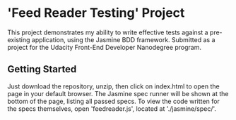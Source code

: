 # 'Feed Reader Testing' Project

This project demonstrates my ability to write effective tests against a pre-existing application, using the Jasmine BDD framework. Submitted as a project for the Udacity Front-End Developer Nanodegree program.

## Getting Started

Just download the repository, unzip, then click on index.html to open the page in your default browser. The Jasmine spec runner will be shown at the bottom of the page, listing all passed specs. To view the code written for the specs themselves, open 'feedreader.js', located at './jasmine/spec/'.
